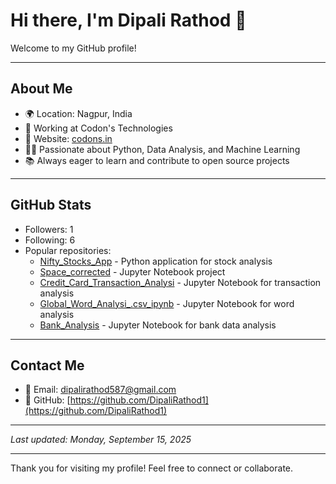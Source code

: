# Hi there, I'm Dipali Rathod 👋

Welcome to my GitHub profile!

---

## About Me

- 🌍 Location: Nagpur, India
- 💼 Working at Codon's Technologies
- 🔗 Website: [codons.in](https://codons.in)
- 👩‍💻 Passionate about Python, Data Analysis, and Machine Learning
- 📚 Always eager to learn and contribute to open source projects

---

## GitHub Stats

- Followers: 1
- Following: 6
- Popular repositories:
  - [Nifty_Stocks_App](https://github.com/DipaliRathod1/Nifty_Stocks_App) - Python application for stock analysis
  - [Space_corrected](https://github.com/DipaliRathod1/Space_corrected) - Jupyter Notebook project
  - [Credit_Card_Transaction_Analysi](https://github.com/DipaliRathod1/Credit_Card_Transaction_Analysi) - Jupyter Notebook for transaction analysis
  - [Global_Word_Analysi_.csv_ipynb](https://github.com/DipaliRathod1/Global_Word_Analysi_.csv_ipynb) - Jupyter Notebook for word analysis
  - [Bank_Analysis](https://github.com/DipaliRathod1/Bank_Analysis) - Jupyter Notebook for bank data analysis

---

## Contact Me

- 📧 Email: dipalirathod587@gmail.com
- 🔗 GitHub: [https://github.com/DipaliRathod1](https://github.com/DipaliRathod1)

---

*Last updated: Monday, September 15, 2025*

---

Thank you for visiting my profile! Feel free to connect or collaborate.
